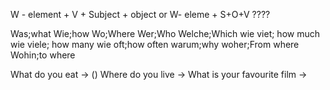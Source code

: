W - element + V + Subject + object
or
W- eleme + S+O+V ????





Was;what
Wie;how
Wo;Where
Wer;Who
Welche;Which
wie viet; how much
wie viele; how many
wie oft;how often
warum;why
woher;From where
Wohin;to where

What do you eat -> ()
Where do you live ->
What is your favourite film ->